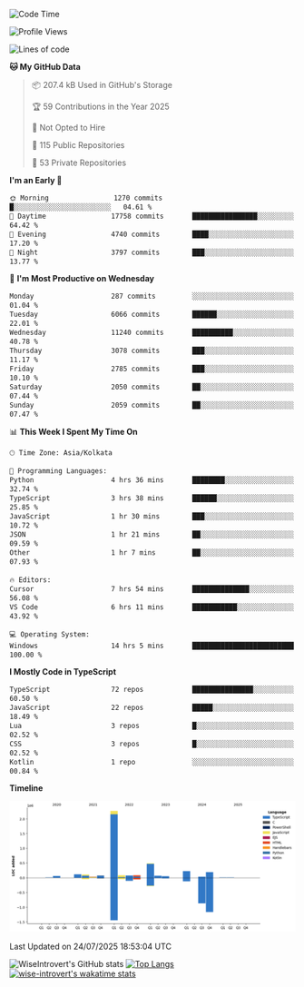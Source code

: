 <!--START_SECTION:waka-->
![Code Time](http://img.shields.io/badge/Code%20Time-2%2C407%20hrs%2039%20mins-blue)

![Profile Views](http://img.shields.io/badge/Profile%20Views-0-blue)

![Lines of code](https://img.shields.io/badge/From%20Hello%20World%20I%27ve%20Written-4.0%20million%20lines%20of%20code-blue)

**🐱 My GitHub Data** 

> 📦 207.4 kB Used in GitHub's Storage 
 > 
> 🏆 59 Contributions in the Year 2025
 > 
> 🚫 Not Opted to Hire
 > 
> 📜 115 Public Repositories 
 > 
> 🔑 53 Private Repositories 
 > 
**I'm an Early 🐤** 

```text
🌞 Morning                1270 commits        █░░░░░░░░░░░░░░░░░░░░░░░░   04.61 % 
🌆 Daytime                17758 commits       ████████████████░░░░░░░░░   64.42 % 
🌃 Evening                4740 commits        ████░░░░░░░░░░░░░░░░░░░░░   17.20 % 
🌙 Night                  3797 commits        ███░░░░░░░░░░░░░░░░░░░░░░   13.77 % 
```
📅 **I'm Most Productive on Wednesday** 

```text
Monday                   287 commits         ░░░░░░░░░░░░░░░░░░░░░░░░░   01.04 % 
Tuesday                  6066 commits        ██████░░░░░░░░░░░░░░░░░░░   22.01 % 
Wednesday                11240 commits       ██████████░░░░░░░░░░░░░░░   40.78 % 
Thursday                 3078 commits        ███░░░░░░░░░░░░░░░░░░░░░░   11.17 % 
Friday                   2785 commits        ███░░░░░░░░░░░░░░░░░░░░░░   10.10 % 
Saturday                 2050 commits        ██░░░░░░░░░░░░░░░░░░░░░░░   07.44 % 
Sunday                   2059 commits        ██░░░░░░░░░░░░░░░░░░░░░░░   07.47 % 
```


📊 **This Week I Spent My Time On** 

```text
🕑︎ Time Zone: Asia/Kolkata

💬 Programming Languages: 
Python                   4 hrs 36 mins       ████████░░░░░░░░░░░░░░░░░   32.74 % 
TypeScript               3 hrs 38 mins       ██████░░░░░░░░░░░░░░░░░░░   25.85 % 
JavaScript               1 hr 30 mins        ███░░░░░░░░░░░░░░░░░░░░░░   10.72 % 
JSON                     1 hr 21 mins        ██░░░░░░░░░░░░░░░░░░░░░░░   09.59 % 
Other                    1 hr 7 mins         ██░░░░░░░░░░░░░░░░░░░░░░░   07.93 % 

🔥 Editors: 
Cursor                   7 hrs 54 mins       ██████████████░░░░░░░░░░░   56.08 % 
VS Code                  6 hrs 11 mins       ███████████░░░░░░░░░░░░░░   43.92 % 

💻 Operating System: 
Windows                  14 hrs 5 mins       █████████████████████████   100.00 % 
```

**I Mostly Code in TypeScript** 

```text
TypeScript               72 repos            ███████████████░░░░░░░░░░   60.50 % 
JavaScript               22 repos            █████░░░░░░░░░░░░░░░░░░░░   18.49 % 
Lua                      3 repos             █░░░░░░░░░░░░░░░░░░░░░░░░   02.52 % 
CSS                      3 repos             █░░░░░░░░░░░░░░░░░░░░░░░░   02.52 % 
Kotlin                   1 repo              ░░░░░░░░░░░░░░░░░░░░░░░░░   00.84 % 
```



**Timeline**

![Lines of Code chart](https://raw.githubusercontent.com/wise-introvert/wise-introvert/master/assets/bar_graph.png)


 Last Updated on 24/07/2025 18:53:04 UTC
<!--END_SECTION:waka-->

![WiseIntrovert's GitHub stats](https://github-readme-stats.vercel.app/api?username=wise-introvert&count_private=true&show_icons=true)
[![Top Langs](https://github-readme-stats.vercel.app/api/top-langs/?username=wise-introvert&langs_count=10)](https://github.com/anuraghazra/github-readme-stats)
[![wise-introvert's wakatime stats](https://github-readme-stats.vercel.app/api/wakatime?username=wiseintrovert)](https://github.com/anuraghazra/github-readme-stats)
